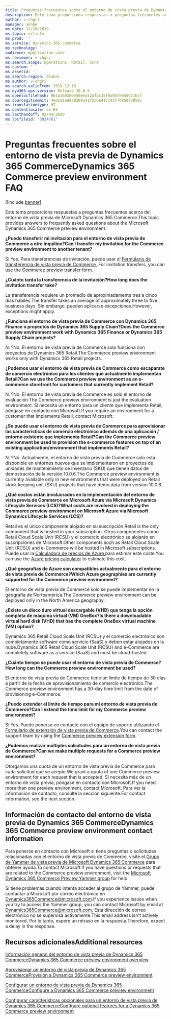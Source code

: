 ```yaml
---
title: Preguntas frecuentes sobre el entorno de vista previa de Dynamics 365 Commerce
description: Este tema proporciona respuestas a preguntas frecuentes acerca del entorno de vista previa de Microsoft Dynamics 365 Commerce.
author: v-chgri
manager: annbe
ms.date: 12/10/2019
ms.topic: article
ms.prod: ''
ms.service: dynamics-365-commerce
ms.technology: ''
audience: Application user
ms.reviewer: v-chgri
ms.search.scope: Operations, Retail, Core
ms.custom: ''
ms.assetid: ''
ms.search.region: Global
ms.author: v-chgri
ms.search.validFrom: 2019-12-10
ms.dyn365.ops.version: Release 10.0.5
ms.openlocfilehash: 061a160380e500ea52afbc35f0a95fe84d971bcf
ms.sourcegitcommit: 4ed1d8ad8a0206a4172dbb41cc43f7d95073059c
ms.translationtype: HT
ms.contentlocale: es-ES
ms.lasthandoff: 02/04/2020
ms.locfileid: "3024761"
---
```

# <a name="dynamics-365-commerce-preview-environment-faq"></a><span data-ttu-id="ebd59-103">Preguntas frecuentes sobre el entorno de vista previa de Dynamics 365 Commerce</span><span class="sxs-lookup"><span data-stu-id="ebd59-103">Dynamics 365 Commerce preview environment FAQ</span></span>

[!include [banner](includes/banner.md)]

<span data-ttu-id="ebd59-104">Este tema proporciona respuestas a preguntas frecuentes acerca del entorno de vista previa de Microsoft Dynamics 365 Commerce.</span><span class="sxs-lookup"><span data-stu-id="ebd59-104">This topic provides answers to frequently asked questions about the Microsoft Dynamics 365 Commerce preview environment.</span></span>

<span data-ttu-id="ebd59-105">**¿Puedo transferir mi invitación para el entorno de vista previa de Commerce a otro inquilino?**</span><span class="sxs-lookup"><span data-stu-id="ebd59-105">**Can I transfer my invitation for the Commerce preview environment to another tenant?**</span></span>

<span data-ttu-id="ebd59-106">Sí.</span><span class="sxs-lookup"><span data-stu-id="ebd59-106">Yes.</span></span> <span data-ttu-id="ebd59-107">Para transferencias de invitación, puede usar el [Formulario de transferencia de vista previa de Commerce ](https://aka.ms/Dynamics365CommercePreviewTransferForm).</span><span class="sxs-lookup"><span data-stu-id="ebd59-107">For invitation transfers, you can use the [Commerce preview transfer form](https://aka.ms/Dynamics365CommercePreviewTransferForm).</span></span>

<span data-ttu-id="ebd59-108">**¿Cuánto tarda la transferencia de la invitación?**</span><span class="sxs-lookup"><span data-stu-id="ebd59-108">**How long does the invitation transfer take?**</span></span>

<span data-ttu-id="ebd59-109">La transferencia requiere un promedio de aproximadamente tres a cinco días hábiles.</span><span class="sxs-lookup"><span data-stu-id="ebd59-109">The transfer takes an average of approximately three to five business days.</span></span> <span data-ttu-id="ebd59-110">Sin embargo, pueden aplicarse excepciones.</span><span class="sxs-lookup"><span data-stu-id="ebd59-110">However, exceptions might apply.</span></span>

<span data-ttu-id="ebd59-111">**¿Funciona el entorno de vista previa de Commerce con Dynamics 365 Finance o proyectos de Dynamics 365 Supply Chain?**</span><span class="sxs-lookup"><span data-stu-id="ebd59-111">**Does the Commerce preview environment work with Dynamics 365 Finance or Dynamics 365 Supply Chain projects?**</span></span>

<span data-ttu-id="ebd59-112">N. º</span><span class="sxs-lookup"><span data-stu-id="ebd59-112">No.</span></span> <span data-ttu-id="ebd59-113">El entorno de vista previa de Commerce solo funciona con proyectos de Dynamics 365 Retail.</span><span class="sxs-lookup"><span data-stu-id="ebd59-113">The Commerce preview environment works only with Dynamics 365 Retail projects.</span></span>

<span data-ttu-id="ebd59-114">**¿Podemos usar el entorno de vista previa de Commerce como escaparate de comercio electrónico para los clientes que actualmente implementan Retail?**</span><span class="sxs-lookup"><span data-stu-id="ebd59-114">**Can we use the Commerce preview environment as an e-commerce storefront for customers that currently implement Retail?**</span></span>

<span data-ttu-id="ebd59-115">N. º</span><span class="sxs-lookup"><span data-stu-id="ebd59-115">No.</span></span> <span data-ttu-id="ebd59-116">El entorno de vista previa de Commerce es solo el entorno de evaluación.</span><span class="sxs-lookup"><span data-stu-id="ebd59-116">The Commerce preview environment is just the evaluation environment.</span></span> <span data-ttu-id="ebd59-117">Si necesita un entorno para un cliente que implementa Retail, póngase en contacto con Microsoft.</span><span class="sxs-lookup"><span data-stu-id="ebd59-117">If you require an environment for a customer that implements Retail, contact Microsoft.</span></span>

<span data-ttu-id="ebd59-118">**¿Se puede usar el entorno de vista previa de Commerce para aprovisionar las características de comercio electrónico además de una aplicación / entorno existente que implementa Retail?**</span><span class="sxs-lookup"><span data-stu-id="ebd59-118">**Can the Commerce preview environment be used to provision the e-commerce features on top of an existing application/environment that implements Retail?**</span></span>

<span data-ttu-id="ebd59-119">N. º</span><span class="sxs-lookup"><span data-stu-id="ebd59-119">No.</span></span> <span data-ttu-id="ebd59-120">Actualmente, el entorno de vista previa de Commerce solo está disponible en entornos nuevos que se implementaron en proyectos de unidades de mantenimiento de inventario (SKU) que tienen datos de demostración de la versión 10.0.6.</span><span class="sxs-lookup"><span data-stu-id="ebd59-120">The Commerce preview environment is currently available only in new environments that were deployed on Retail stock keeping unit (SKU) projects that have demo data from version 10.0.6.</span></span>

<span data-ttu-id="ebd59-121">**¿Qué costos están involucrados en la implementación del entorno de vista previa de Commerce en Microsoft Azure vía Microsoft Dynamics Lifecycle Services (LCS)?**</span><span class="sxs-lookup"><span data-stu-id="ebd59-121">**What costs are involved in deploying the Commerce preview environment on Microsoft Azure via Microsoft Dynamics Lifecycle Services (LCS)?**</span></span>

<span data-ttu-id="ebd59-122">Retail es el único componente alojado en su suscripción.</span><span class="sxs-lookup"><span data-stu-id="ebd59-122">Retail is the only component that is hosted in your subscription.</span></span> <span data-ttu-id="ebd59-123">Otros componentes como Retail Cloud Scale Unit (RCSU) y el comercio electrónico se alojarán en suscripciones de Microsoft.</span><span class="sxs-lookup"><span data-stu-id="ebd59-123">Other components such as Retail Cloud Scale Unit (RCSU) and e-Commerce will be hosted in Microsoft subscriptions.</span></span> <span data-ttu-id="ebd59-124">Puede usar la [Calculadora de precios de Azure ](https://azure.microsoft.com/pricing/calculator/) para estimar este coste.</span><span class="sxs-lookup"><span data-stu-id="ebd59-124">You can use the [Azure pricing calculator](https://azure.microsoft.com/pricing/calculator/) to estimate this cost.</span></span>

<span data-ttu-id="ebd59-125">**¿Qué geografías de Azure son compatibles actualmente para el entorno de vista previa de Commerce?**</span><span class="sxs-lookup"><span data-stu-id="ebd59-125">**Which Azure geographies are currently supported for the Commerce preview environment?**</span></span>

<span data-ttu-id="ebd59-126">El entorno de vista previa de Commerce solo se puede implementar en la geografía de Norteamérica.</span><span class="sxs-lookup"><span data-stu-id="ebd59-126">The Commerce preview environment can be deployed only in the North America geography.</span></span>

<span data-ttu-id="ebd59-127">**¿Existe un disco duro virtual descargable (VHD) que tenga la opción completa de máquina virtual (VM) OneBox?**</span><span class="sxs-lookup"><span data-stu-id="ebd59-127">**Is there a downloadable virtual hard disk (VHD) that has the complete OneBox virtual machine (VM) option?**</span></span>

<span data-ttu-id="ebd59-128">Dynamics 365 Retail Cloud Scale Unit (RCSU) y el comercio electrónico son completamente software como servicio (SaaS) y deben estar alojados en la nube.</span><span class="sxs-lookup"><span data-stu-id="ebd59-128">Dynamics 365 Retail Cloud Scale Unit (RCSU) and e-Commerce are completely software as a service (SaaS) and must be cloud-hosted.</span></span>

<span data-ttu-id="ebd59-129">**¿Cuánto tiempo se puede usar el entorno de vista previa de Commerce?**</span><span class="sxs-lookup"><span data-stu-id="ebd59-129">**How long can the Commerce preview environment be used?**</span></span>

<span data-ttu-id="ebd59-130">El entorno de vista previa de Commerce tiene un límite de tiempo de 30 días a partir de la fecha de aprovisionamiento de comercio electrónico.</span><span class="sxs-lookup"><span data-stu-id="ebd59-130">The Commerce preview environment has a 30-day time limit from the date of provisioning e-Commerce.</span></span>

<span data-ttu-id="ebd59-131">**¿Puedo extender el límite de tiempo para mi entorno de vista previa de Commerce?**</span><span class="sxs-lookup"><span data-stu-id="ebd59-131">**Can I extend the time limit for my Commerce preview environment?**</span></span>

<span data-ttu-id="ebd59-132">Sí.</span><span class="sxs-lookup"><span data-stu-id="ebd59-132">Yes.</span></span> <span data-ttu-id="ebd59-133">Puede ponerse en contacto con el equipo de soporte utilizando el [Formulario de extensión de vista previa de Commerce](https://aka.ms/Dynamics365CommercePreviewExtensionForm).</span><span class="sxs-lookup"><span data-stu-id="ebd59-133">You can contact the support team by using the [Commerce preview extension form](https://aka.ms/Dynamics365CommercePreviewExtensionForm).</span></span>

<span data-ttu-id="ebd59-134">**¿Podemos realizar múltiples solicitudes para un entorno de vista previa de Commerce?**</span><span class="sxs-lookup"><span data-stu-id="ebd59-134">**Can we make multiple requests for a Commerce preview environment?**</span></span>

<span data-ttu-id="ebd59-135">Otorgamos una cuota de un entorno de vista previa de Commerce para cada solicitud que se acepte.</span><span class="sxs-lookup"><span data-stu-id="ebd59-135">We grant a quota of one Commerce preview environment for each request that is accepted.</span></span> <span data-ttu-id="ebd59-136">Si necesita más de un entorno de vista previa, póngase en contacto con Microsoft.</span><span class="sxs-lookup"><span data-stu-id="ebd59-136">If you need more than one preview environment, contact Microsoft.</span></span> <span data-ttu-id="ebd59-137">Para ver la información de contacto, consulte la sección siguiente.</span><span class="sxs-lookup"><span data-stu-id="ebd59-137">For contact information, see the next section.</span></span>

## <a name="dynamics-365-commerce-preview-environment-contact-information"></a><span data-ttu-id="ebd59-138">Información de contacto del entorno de vista previa de Dynamics 365 Commerce</span><span class="sxs-lookup"><span data-stu-id="ebd59-138">Dynamics 365 Commerce preview environment contact information</span></span>

<span data-ttu-id="ebd59-139">Para ponerse en contacto con Microsoft si tiene preguntas o solicitudes relacionadas con el entorno de vista previa de Commerce, visite el [Grupo de Yammer de vista previa de Microsoft Dynamics 365 Commerce](https://aka.ms/Dynamics365CommercePreviewYammer) para obtener ayuda.</span><span class="sxs-lookup"><span data-stu-id="ebd59-139">To contact Microsoft if you have questions or requests that are related to the Commerce preview environment, visit the [Microsoft Dynamics 365 Commerce Preview Yammer group](https://aka.ms/Dynamics365CommercePreviewYammer) for help.</span></span>

<span data-ttu-id="ebd59-140">Si tiene problemas cuando intenta acceder al grupo de Yammer, puede contactar a Microsoft por correo electrónico en <Dynamics365Commerce@microsoft.com>.</span><span class="sxs-lookup"><span data-stu-id="ebd59-140">If you experience issues when you try to access the Yammer group, you can contact Microsoft by email at <Dynamics365Commerce@microsoft.com>.</span></span> <span data-ttu-id="ebd59-141">Esta dirección de correo electrónico no se supervisa activamente.</span><span class="sxs-lookup"><span data-stu-id="ebd59-141">This email address isn't actively monitored.</span></span> <span data-ttu-id="ebd59-142">Por lo tanto, espere un retraso en la respuesta.</span><span class="sxs-lookup"><span data-stu-id="ebd59-142">Therefore, expect a delay in the response.</span></span>

## <a name="additional-resources"></a><span data-ttu-id="ebd59-143">Recursos adicionales</span><span class="sxs-lookup"><span data-stu-id="ebd59-143">Additional resources</span></span>

[<span data-ttu-id="ebd59-144">Información general del entorno de vista previa de Dynamics 365 Commerce</span><span class="sxs-lookup"><span data-stu-id="ebd59-144">Dynamics 365 Commerce preview environment overview</span></span>](cpe-overview.md)

[<span data-ttu-id="ebd59-145">Aprovisionar un entorno de vista previa de Dynamics 365 Commerce</span><span class="sxs-lookup"><span data-stu-id="ebd59-145">Provision a Dynamics 365 Commerce preview environment</span></span>](provisioning-guide.md)

[<span data-ttu-id="ebd59-146">Configurar un entorno de vista previa de Dynamics 365 Commerce</span><span class="sxs-lookup"><span data-stu-id="ebd59-146">Configure a Dynamics 365 Commerce preview environment</span></span>](cpe-post-provisioning.md)

[<span data-ttu-id="ebd59-147">Configurar características opcionales para un entorno de vista previa de Dynamics 365 Commerce</span><span class="sxs-lookup"><span data-stu-id="ebd59-147">Configure optional features for a Dynamics 365 Commerce preview environment</span></span>](cpe-optional-features.md)
